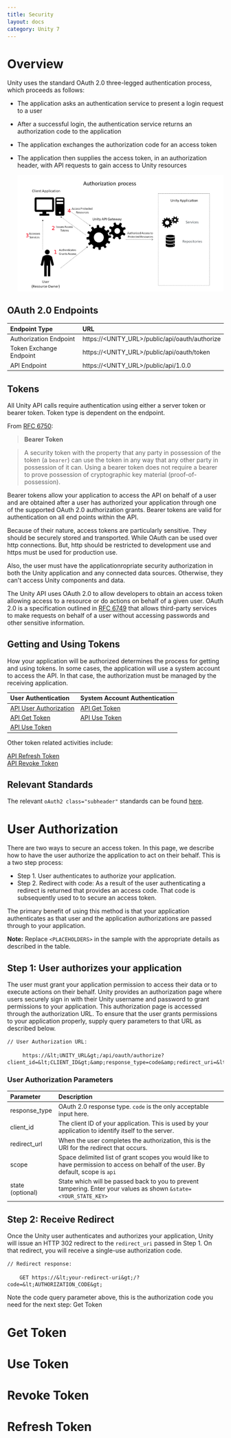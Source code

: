 ```yaml
---
title: Security
layout: docs
category: Unity 7
---
```

# Overview 

Unity uses the standard OAuth 2.0 three-legged authentication process, which proceeds as follows:

- The application asks an authentication service to present a login request to a user 
- After a successful login, the authentication service returns an authorization code to the application 
- The application exchanges the authorization code for an access token 
- The application then supplies the access token, in an authorization header, with API requests to gain access to Unity resources 

	![api-security](images/overview/APIAuthorizationProcessAnnotated_780x439.png)

## OAuth 2.0 Endpoints 

| Endpoint Type               | URL                                               |
|:----------------------------|:--------------------------------------------------|
| Authorization Endpoint      | https://<UNITY_URL>/public/api/oauth/authorize    |
| Token Exchange Endpoint     | https://<UNITY_URL>/public/api/oauth/token        |
| API Endpoint                | https://<UNITY_URL>/public/api/1.0.0              | 

## Tokens 

All Unity API calls require authentication using either a server token or bearer token. Token type is dependent on the endpoint.

From [RFC 6750](https://tools.ietf.org/html/rfc6750):

> **Bearer Token** 

> A security token with the property that any party in possession of the token (a `bearer`) can use the token in any way that any other party in possession of it can. Using a bearer token does not require a bearer to prove possession of cryptographic key material (proof-of-possession).

Bearer tokens allow your application to access the API on behalf of a user and are obtained after a user has authorized your application through one of the supported OAuth 2.0 authorization grants. Bearer tokens are valid for authentication on all end points within the API.

Because of their nature, access tokens are particularly sensitive. They should be securely stored and transported. While OAuth can be used over http connections. But, http should be restricted to development use and https must be used for production use.

Also, the user must have the applicationropriate security authorization in both the Unity application and any connected data sources. Otherwise, they can't access Unity components and data.

The Unity API uses OAuth 2.0 to allow developers to obtain an access token allowing access to a resource or do actions on behalf of a given user. OAuth 2.0 is a specification outlined in [RFC 6749](https://tools.ietf.org/html/rfc6749) that allows third-party services to make requests on behalf of a user without accessing passwords and other sensitive information.

## Getting and Using Tokens 

How your application will be authorized determines the process for getting and using tokens. In some cases, the application will use a system account to access the API. In that case, the authorization must be managed by the receiving application.

| User Authentication                               | System Account Authentication |
|:--------------------------------------------------|:------------------------------|
| [API User Authorization](#user-authorization)  | [API Get Token](#get-token)| 
| [API Get Token](#get-token)                    | [API Use Token](#use-token)|
| [API Use Token](#use-token)                    |                               |

Other token related activities include: 

[API Refresh Token](#refresh-token)  
[API Revoke Token](#revoke-token) 

## Relevant Standards 

The relevant `oAuth2 class="subheader"` standards can be found [here](references.md#relevant-standards).

# User Authorization 

There are two ways to secure an access token. In this page, we describe how to have the user authorize the application to act on their behalf. This is a two step process:

- Step 1. User authenticates to authorize your application.
- Step 2. Redirect with code: As a result of the user authenticating a redirect is returned that provides an access code. That code is subsequently used to to secure an access token.

The primary benefit of using this method is that your application authenticates as that user and the application authorizations are passed through to your application. 

**Note:** Replace `<PLACEHOLDERS>` in the sample with the appropriate details as described in the table.

## Step 1: User authorizes your application 

The user must grant your application permission to access their data or to execute actions on their behalf. Unity provides an authorization page where users securely sign in with their Unity username and password to grant permissions to your application. This authorization page is accessed through the authorization URL. To ensure that the user grants permissions to your application properly, supply query parameters to that URL as described below. 

```
// User Authorization URL:

     https://&lt;UNITY_URL&gt;/api/oauth/authorize?client_id=&lt;CLIENT_ID&gt;&amp;response_type=code&amp;redirect_uri=&lt;REDIRECT_URI&gt; 
```
### User Authorization Parameters 

| Parameter       | Description                   |
|:----------------|:------------------------------|
| response_type   | OAuth 2.0 response type. `code` is the only acceptable input here.|
| client_id       | The client ID of your application. This is used by your application to identify itself to the server.|
| redirect_url    | When the user completes the authorization, this is the URI for the redirect that occurs.|
| scope           | Space delimited list of grant scopes you would like to have permission to access on behalf of the user. By default, scope is `api`|
| state (optional)| State which will be passed back to you to prevent tampering. Enter your values as shown `&state=<YOUR_STATE_KEY>`|

## Step 2: Receive Redirect 

Once the Unity user authenticates and authorizes your application, Unity will issue an HTTP 302 redirect to the `redirect_uri` passed in Step 1. On that redirect, you will receive a single-use authorization code. 

```
// Redirect response:

    GET https://&lt;your-redirect-uri&gt;/?code=&lt;AUTHORIZATION_CODE&gt; 
```
Note the code query parameter above, this is the authorization code you need for the next step: Get Token 

# Get Token
# Use Token
# Revoke Token
# Refresh Token


